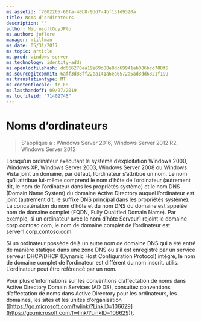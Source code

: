 ```yaml
---
ms.assetid: f7002265-60fa-40b8-9dd7-4bf131d9320a
title: Noms d’ordinateurs
description: ''
author: MicrosoftGuyJFlo
ms.author: joflore
manager: mtillman
ms.date: 05/31/2017
ms.topic: article
ms.prod: windows-server
ms.technology: identity-adds
ms.openlocfilehash: dd666270ea19e69d88e8dc69941ab086bcd788f5
ms.sourcegitcommit: 6aff3d88ff22ea141a6ea6572a5ad8dd6321f199
ms.translationtype: MT
ms.contentlocale: fr-FR
ms.lasthandoff: 09/27/2019
ms.locfileid: "71402745"
---
```

# <a name="computer-naming"></a>Noms d’ordinateurs

>S'applique à : Windows Server 2016, Windows Server 2012 R2, Windows Server 2012

Lorsqu’un ordinateur exécutant le système d’exploitation Windows 2000, Windows XP, Windows Server 2003, Windows Server 2008 ou Windows Vista joint un domaine, par défaut, l’ordinateur s’attribue un nom. Le nom qu’il attribue lui-même comprend le nom d’hôte de l’ordinateur (autrement dit, le nom de l’ordinateur dans les propriétés système) et le nom DNS (Domain Name System) du domaine Active Directory auquel l’ordinateur est joint (autrement dit, le suffixe DNS principal dans les propriétés système). La concaténation du nom d’hôte et du nom DNS du domaine est appelée nom de domaine complet (FQDN, Fully Qualified Domain Name). Par exemple, si un ordinateur avec le nom d’hôte Serveur1 rejoint le domaine corp.contoso.com, le nom de domaine complet de l’ordinateur est server1.corp.contoso.com.  
  
Si un ordinateur possède déjà un autre nom de domaine DNS qui a été entré de manière statique dans une zone DNS ou s’il est enregistré par un service serveur DHCP/DHCP (Dynamic Host Configuration Protocol) intégré, le nom de domaine complet de l’ordinateur est différent du nom inscrit. utilis. L’ordinateur peut être référencé par un nom.  
  
Pour plus d’informations sur les conventions d’affectation de noms dans Active Directory Domain Services (AD DS), consultez conventions d’affectation de noms dans Active Directory pour les ordinateurs, les domaines, les sites et les unités d’organisation ([https://go.microsoft.com/fwlink/?LinkID=106629](https://go.microsoft.com/fwlink/?LinkID=106629)).  
  


